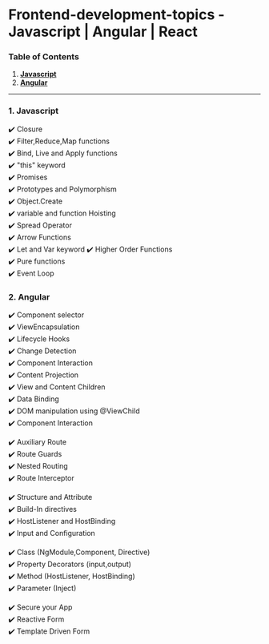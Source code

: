 # Frontend-development-topics - Javascript | Angular | React

### Table of Contents

1. **[Javascript](#1-javascript)**
2. **[Angular](#2-angular)**

---

### 1. Javascript

:heavy_check_mark: Closure  
:heavy_check_mark: Filter,Reduce,Map functions  
:heavy_check_mark: Bind, Live and Apply functions  
:heavy_check_mark: "this" keyword  
:heavy_check_mark: Promises  
:heavy_check_mark: Prototypes and Polymorphism  
:heavy_check_mark: Object.Create  
:heavy_check_mark: variable and function Hoisting  
:heavy_check_mark: Spread Operator  
:heavy_check_mark: Arrow Functions  
:heavy_check_mark: Let and Var keyword
:heavy_check_mark: Higher Order Functions  
:heavy_check_mark: Pure functions  
:heavy_check_mark: Event Loop

### 2. Angular

:heavy_check_mark: Component selector  
:heavy_check_mark: ViewEncapsulation  
:heavy_check_mark: Lifecycle Hooks  
:heavy_check_mark: Change Detection  
:heavy_check_mark: Component Interaction  
:heavy_check_mark: Content Projection  
:heavy_check_mark: View and Content Children  
:heavy_check_mark: Data Binding  
:heavy_check_mark: DOM manipulation using @ViewChild  
:heavy_check_mark: Component Interaction  

:heavy_check_mark: Auxiliary Route  
:heavy_check_mark: Route Guards  
:heavy_check_mark: Nested Routing  
:heavy_check_mark: Route Interceptor  

:heavy_check_mark: Structure and Attribute  
:heavy_check_mark: Build-In directives  
:heavy_check_mark: HostListener and HostBinding  
:heavy_check_mark: Input and Configuration  

:heavy_check_mark: Class (NgModule,Component, Directive)  
:heavy_check_mark: Property Decorators (input,output)  
:heavy_check_mark: Method (HostListener, HostBinding)  
:heavy_check_mark: Parameter (Inject)  
  
:heavy_check_mark: Secure your App  
:heavy_check_mark: Reactive Form  
:heavy_check_mark: Template Driven Form
